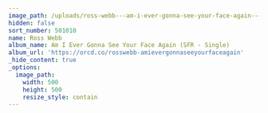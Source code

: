 ```yaml
---
image_path: /uploads/ross-webb---am-i-ever-gonna-see-your-face-again---600px.jpg
hidden: false
sort_number: 501010
name: Ross Webb
album_name: Am I Ever Gonna See Your Face Again (SFR - Single)
album_url: 'https://orcd.co/rosswebb-amievergonnaseeyourfaceagain'
_hide_content: true
_options:
  image_path:
    width: 500
    height: 500
    resize_style: contain
---
```


